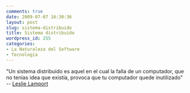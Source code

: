 ```yaml
---
comments: true
date: 2009-07-07 16:30:36
layout: post
slug: sistema-distribuido
title: Sistema distribuido
wordpress_id: 255
categories:
- La Naturaleza del Software
- Tecnología
---
```


"Un sistema distribuido es aquel en el cual la falla de un computador, que no tenías idea que existía, provoca que tu computador quede inutilizado"   
-- [Leslie Lamport](http://lamport.org/)




